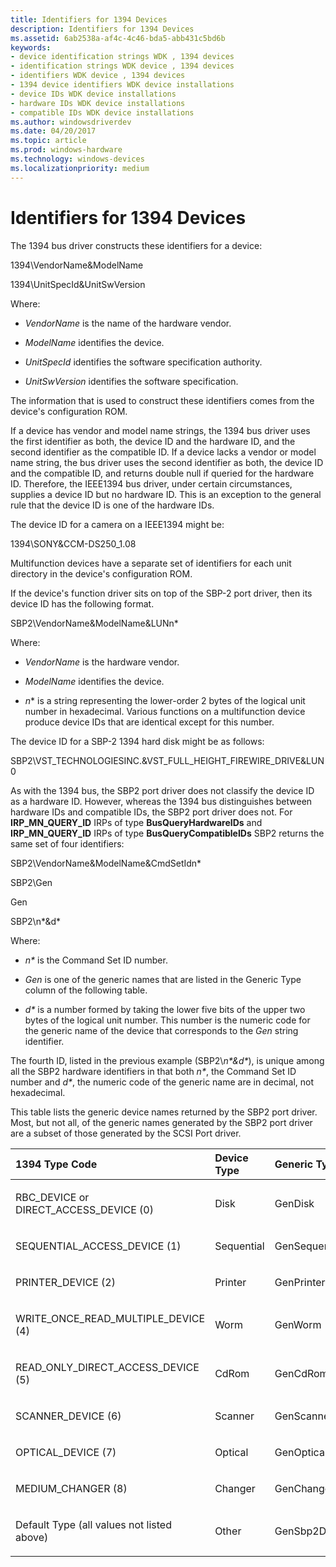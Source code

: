 ```yaml
---
title: Identifiers for 1394 Devices
description: Identifiers for 1394 Devices
ms.assetid: 6ab2538a-af4c-4c46-bda5-abb431c5bd6b
keywords:
- device identification strings WDK , 1394 devices
- identification strings WDK device , 1394 devices
- identifiers WDK device , 1394 devices
- 1394 device identifiers WDK device installations
- device IDs WDK device installations
- hardware IDs WDK device installations
- compatible IDs WDK device installations
ms.author: windowsdriverdev
ms.date: 04/20/2017
ms.topic: article
ms.prod: windows-hardware
ms.technology: windows-devices
ms.localizationpriority: medium
---
```


# Identifiers for 1394 Devices





The 1394 bus driver constructs these identifiers for a device:

1394\\VendorName&ModelName

1394\\UnitSpecId&UnitSwVersion

Where:

-   *VendorName* is the name of the hardware vendor.

-   *ModelName* identifies the device.

-   *UnitSpecId* identifies the software specification authority.

-   *UnitSwVersion* identifies the software specification.

The information that is used to construct these identifiers comes from the device's configuration ROM.

If a device has vendor and model name strings, the 1394 bus driver uses the first identifier as both, the device ID and the hardware ID, and the second identifier as the compatible ID. If a device lacks a vendor or model name string, the bus driver uses the second identifier as both, the device ID and the compatible ID, and returns double null if queried for the hardware ID. Therefore, the IEEE1394 bus driver, under certain circumstances, supplies a device ID but no hardware ID. This is an exception to the general rule that the device ID is one of the hardware IDs.

The device ID for a camera on a IEEE1394 might be:

1394\\SONY&CCM-DS250_1.08

Multifunction devices have a separate set of identifiers for each unit directory in the device's configuration ROM.

If the device's function driver sits on top of the SBP-2 port driver, then its device ID has the following format.

SBP2\\VendorName&ModelName&LUNn\*

Where:

-   *VendorName* is the hardware vendor.

-   *ModelName* identifies the device.

-   *n*\* is a string representing the lower-order 2 bytes of the logical unit number in hexadecimal. Various functions on a multifunction device produce device IDs that are identical except for this number.

The device ID for a SBP-2 1394 hard disk might be as follows:

SBP2\\VST_TECHNOLOGIESINC.&VST_FULL_HEIGHT_FIREWIRE_DRIVE&LUN0

As with the 1394 bus, the SBP2 port driver does not classify the device ID as a hardware ID. However, whereas the 1394 bus distinguishes between hardware IDs and compatible IDs, the SBP2 port driver does not. For **IRP_MN_QUERY_ID** IRPs of type **BusQueryHardwareIDs** and **IRP_MN_QUERY_ID** IRPs of type **BusQueryCompatibleIDs** SBP2 returns the same set of four identifiers:

SBP2\\VendorName&ModelName&CmdSetIdn\*

SBP2\\Gen

Gen

SBP2\\n\*&d\*

Where:

-   *n\** is the Command Set ID number.

-   *Gen* is one of the generic names that are listed in the Generic Type column of the following table.

-   *d\** is a number formed by taking the lower five bits of the upper two bytes of the logical unit number. This number is the numeric code for the generic name of the device that corresponds to the *Gen* string identifier.

The fourth ID, listed in the previous example (SBP2\\*n\*&d\**), is unique among all the SBP2 hardware identifiers in that both *n\**, the Command Set ID number and *d\**, the numeric code of the generic name are in decimal, not hexadecimal.

This table lists the generic device names returned by the SBP2 port driver. Most, but not all, of the generic names generated by the SBP2 port driver are a subset of those generated by the SCSI Port driver.

<table>
<colgroup>
<col width="33%" />
<col width="33%" />
<col width="33%" />
</colgroup>
<thead>
<tr class="header">
<th align="left">1394 Type Code</th>
<th align="left">Device Type</th>
<th align="left">Generic Type</th>
</tr>
</thead>
<tbody>
<tr class="odd">
<td align="left"><p>RBC_DEVICE or DIRECT_ACCESS_DEVICE (0)</p></td>
<td align="left"><p>Disk</p></td>
<td align="left"><p>GenDisk</p></td>
</tr>
<tr class="even">
<td align="left"><p>SEQUENTIAL_ACCESS_DEVICE (1)</p></td>
<td align="left"><p>Sequential</p></td>
<td align="left"><p>GenSequential</p></td>
</tr>
<tr class="odd">
<td align="left"><p>PRINTER_DEVICE (2)</p></td>
<td align="left"><p>Printer</p></td>
<td align="left"><p>GenPrinter</p></td>
</tr>
<tr class="even">
<td align="left"><p>WRITE_ONCE_READ_MULTIPLE_DEVICE (4)</p></td>
<td align="left"><p>Worm</p></td>
<td align="left"><p>GenWorm</p></td>
</tr>
<tr class="odd">
<td align="left"><p>READ_ONLY_DIRECT_ACCESS_DEVICE (5)</p></td>
<td align="left"><p>CdRom</p></td>
<td align="left"><p>GenCdRom</p></td>
</tr>
<tr class="even">
<td align="left"><p>SCANNER_DEVICE (6)</p></td>
<td align="left"><p>Scanner</p></td>
<td align="left"><p>GenScanner</p></td>
</tr>
<tr class="odd">
<td align="left"><p>OPTICAL_DEVICE (7)</p></td>
<td align="left"><p>Optical</p></td>
<td align="left"><p>GenOptical</p></td>
</tr>
<tr class="even">
<td align="left"><p>MEDIUM_CHANGER (8)</p></td>
<td align="left"><p>Changer</p></td>
<td align="left"><p>GenChanger</p></td>
</tr>
<tr class="odd">
<td align="left"><p>Default Type (all values not listed above)</p></td>
<td align="left"><p>Other</p></td>
<td align="left"><p>GenSbp2Device</p></td>
</tr>
</tbody>
</table>

 

 

 





